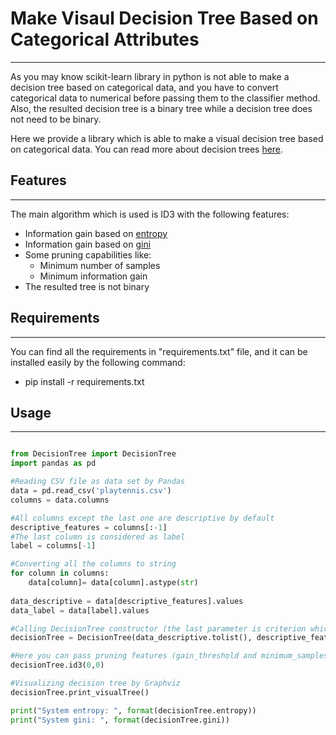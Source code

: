 # Make Visaul Decision Tree Based on Categorical Attributes 
-------------------

As you may know scikit-learn library in python is not able to make a decision tree based on categorical data, and you have to convert categorical data to numerical before passing them to the classifier method. Also, the resulted decision tree is a binary tree while a decision tree does not need to be binary.

Here we provide a library which is able to make a visual decision tree based on categorical data. You can read more about decision trees [here](https://en.wikipedia.org/wiki/Decision_tree).

## Features
--------------------

The main algorithm which is used is ID3 with the following features:

* Information gain based on [entropy](https://en.wikipedia.org/wiki/Decision_tree_learning)
* Information gain based on [gini](https://en.wikipedia.org/wiki/Decision_tree_learning)
* Some pruning capabilities like:
	* Minimum number of samples
	* Minimum information gain
* The resulted tree is not binary

## Requirements
--------------------

You can find all the requirements in "requirements.txt" file, and it can be installed easily by the following command:

* pip install -r requirements.txt 


## Usage
--------------------

```python

from DecisionTree import DecisionTree
import pandas as pd

#Reading CSV file as data set by Pandas
data = pd.read_csv('playtennis.csv')
columns = data.columns

#All columns except the last one are descriptive by default
descriptive_features = columns[:-1]
#The last column is considered as label
label = columns[-1]

#Converting all the columns to string 
for column in columns:
    data[column]= data[column].astype(str)
   
data_descriptive = data[descriptive_features].values
data_label = data[label].values

#Calling DecisionTree constructor (the last parameter is criterion which can also be "gini")
decisionTree = DecisionTree(data_descriptive.tolist(), descriptive_features.tolist(), data_label.tolist(), "entropy")

#Here you can pass pruning features (gain_threshold and minimum_samples)
decisionTree.id3(0,0)

#Visualizing decision tree by Graphviz
decisionTree.print_visualTree()

print("System entropy: ", format(decisionTree.entropy))
print("System gini: ", format(decisionTree.gini))


``` 

